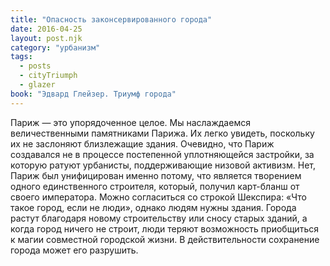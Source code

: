 ```yaml
---
title: "Опасность законсервированного города"
date: 2016-04-25
layout: post.njk
category: "урбанизм"
tags:
  - posts
  - cityTriumph
  - glazer
book: "Эдвард Глейзер. Триумф города"
---
```


Париж — это упорядоченное целое. Мы наслаждаемся величественными памятниками Парижа. Их легко увидеть, поскольку их не заслоняют близлежащие здания. Очевидно, что Париж создавался не в процессе постепенной уплотняющейся застройки, за которую ратуют урбанисты, поддерживающие низовой активизм. Нет, Париж был унифицирован именно потому, что является творением одного единственного строителя, который, получил карт-бланш от своего императора. Можно согласиться со строкой Шекспира: «Что такое город, если не люди», однако людям нужны здания. Города растут благодаря новому строительству или сносу старых зданий, а когда город ничего не строит, люди теряют возможность приобщиться к магии совместной городской жизни. В действительности сохранение города может его разрушить.
